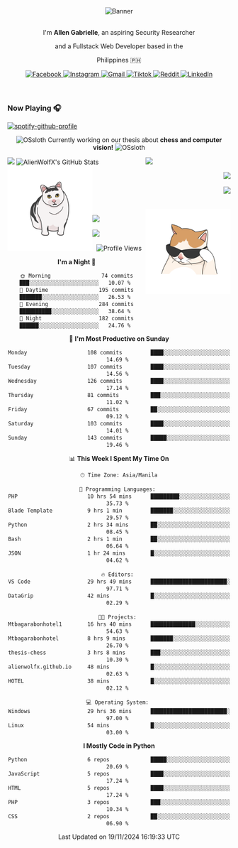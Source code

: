 <!-- AlienWolfX -->
<div align="center">
  <div>
    <!-- ME -->
    <img src="assets/banner.png" alt="Banner" />
    <div>
      <br />
      <p>I'm <b>Allen Gabrielle</b>, an aspiring Security Researcher</p>
      <p>and a Fullstack Web Developer based in the</p>
      <p>Philippines 🇵🇭</p>
    </div>
    <!-- Start Socials -->
    <div style="gap: 4px; align-items: center; margin-top: 10px">
      <a href="https://www.facebook.com/cruizallen">
        <img src="https://img.shields.io/badge/Facebook-blue?logo=facebook" alt="Facebook">
      </a>
      <a href="https://www.instagram.com/cruizallen">
        <img src="https://img.shields.io/badge/Instagram-purple?logo=instagram" alt="Instagram">
      </a>
      <a href="mailto:allengabrielle.cruiz@carsu.edu.ph">
        <img src="https://img.shields.io/badge/Gmail-white?logo=gmail" alt="Gmail">
      </a>
      <a href="https://www.tiktok.com/@cruizallen">
        <img src="https://img.shields.io/badge/Tiktok-black?logo=tiktok" alt="Tiktok">
      </a>
      <a href="https://www.reddit.com/user/AlienWolfX05">
        <img src="https://img.shields.io/badge/Reddit-white?logo=reddit" alt="Reddit">
      </a>
      <a href="https://www.linkedin.com/in/cruizallen">
        <img src="https://img.shields.io/badge/LinkedIn-blue?logo=linkedin" alt="LinkedIn">
      </a>
    </div>
    <!-- End Socials -->
  </div>
</div>

<br />
<br />

### Now Playing 🎧

<div align="left">

[![spotify-github-profile](https://spotify-github-profile.kittinanx.com/api/view?uid=eui8z7q3mzgrl6ogni10r05f6&cover_image=true&theme=novatorem&show_offline=true&background_color=121212&interchange=false&bar_color=53b14f&bar_color_cover=false)](https://spotify-github-profile.kittinanx.com/api/view?uid=eui8z7q3mzgrl6ogni10r05f6&redirect=true)

</div>

<div align="center">

![OSsloth](https://git.io/OSsloth) Currently working on our thesis about **chess and computer vision!** ![OSsloth](https://git.io/OSsloth)

</div>

<img width="38%" align="right" src="https://i.ibb.co/NsqfLfK/AC-Logo-1.png"/> 

<img width="50%" src="https://github-stats-alpha.vercel.app/api?username=AlienWolfX&cc=151515&tc=fff&ic=0a6da4&bc=151515" />

<img width="50%" src="https://github-readme-streak-stats.herokuapp.com/?user=AlienWolfX&theme=dark&hide_border=true" alt="AlienWolfX's GitHub Stats" />

<br />

<img align="left" width="38%" src="assets/confused.png" />

<div align="right" >

<a href="https://github.com/AlienWolfX/thesis-chess"><img width="50%" src="https://github-readme-stats.vercel.app/api/pin/?username=alienwolfx&repo=thesis-chess&title_color=fff&icon_color=f9f9f9&text_color=9f9f9f&bg_color=151515" /></a>

<a href="https://github.com/AlienWolfX/UZ801-USB_MODEM"><img width="50%" src="https://github-readme-stats.vercel.app/api/pin/?username=alienwolfx&repo=UZ801-USB_MODEM&title_color=fff&icon_color=f9f9f9&text_color=9f9f9f&bg_color=151515" /></a>

</div>

<br />

<img width="38%" align="right" src="assets/meow.png"/> 

<a href="https://github.com/AlienWolfX/HandsomeMod-UZ801"><img width="50%" src="https://github-readme-stats.vercel.app/api/pin/?username=alienwolfx&repo=HandsomeMod-UZ801&title_color=fff&icon_color=f9f9f9&text_color=9f9f9f&bg_color=151515" /></a>

<a href="https://github.com/AlienWolfX/HMUF02-V05-USB_MODEM"><img width="50%" src="https://github-readme-stats.vercel.app/api/pin/?username=alienwolfx&repo=HMUF02-V05-USB_MODEM&title_color=fff&icon_color=f9f9f9&text_color=9f9f9f&bg_color=151515" /></a>

<div align="center">

<!--START_SECTION:waka-->
![Profile Views](http://img.shields.io/badge/Profile%20Views-5-blue)

**I'm a Night 🦉** 

```text
🌞 Morning                74 commits          ███░░░░░░░░░░░░░░░░░░░░░░   10.07 % 
🌆 Daytime                195 commits         ███████░░░░░░░░░░░░░░░░░░   26.53 % 
🌃 Evening                284 commits         ██████████░░░░░░░░░░░░░░░   38.64 % 
🌙 Night                  182 commits         ██████░░░░░░░░░░░░░░░░░░░   24.76 % 
```
📅 **I'm Most Productive on Sunday** 

```text
Monday                   108 commits         ████░░░░░░░░░░░░░░░░░░░░░   14.69 % 
Tuesday                  107 commits         ████░░░░░░░░░░░░░░░░░░░░░   14.56 % 
Wednesday                126 commits         ████░░░░░░░░░░░░░░░░░░░░░   17.14 % 
Thursday                 81 commits          ███░░░░░░░░░░░░░░░░░░░░░░   11.02 % 
Friday                   67 commits          ██░░░░░░░░░░░░░░░░░░░░░░░   09.12 % 
Saturday                 103 commits         ████░░░░░░░░░░░░░░░░░░░░░   14.01 % 
Sunday                   143 commits         █████░░░░░░░░░░░░░░░░░░░░   19.46 % 
```


📊 **This Week I Spent My Time On** 

```text
🕑︎ Time Zone: Asia/Manila

💬 Programming Languages: 
PHP                      10 hrs 54 mins      █████████░░░░░░░░░░░░░░░░   35.73 % 
Blade Template           9 hrs 1 min         ███████░░░░░░░░░░░░░░░░░░   29.57 % 
Python                   2 hrs 34 mins       ██░░░░░░░░░░░░░░░░░░░░░░░   08.45 % 
Bash                     2 hrs 1 min         ██░░░░░░░░░░░░░░░░░░░░░░░   06.64 % 
JSON                     1 hr 24 mins        █░░░░░░░░░░░░░░░░░░░░░░░░   04.62 % 

🔥 Editors: 
VS Code                  29 hrs 49 mins      ████████████████████████░   97.71 % 
DataGrip                 42 mins             █░░░░░░░░░░░░░░░░░░░░░░░░   02.29 % 

🐱‍💻 Projects: 
Mtbagarabonhotel1        16 hrs 40 mins      ██████████████░░░░░░░░░░░   54.63 % 
Mtbagarabonhotel         8 hrs 9 mins        ███████░░░░░░░░░░░░░░░░░░   26.70 % 
thesis-chess             3 hrs 8 mins        ███░░░░░░░░░░░░░░░░░░░░░░   10.30 % 
alienwolfx.github.io     48 mins             █░░░░░░░░░░░░░░░░░░░░░░░░   02.63 % 
HOTEL                    38 mins             █░░░░░░░░░░░░░░░░░░░░░░░░   02.12 % 

💻 Operating System: 
Windows                  29 hrs 36 mins      ████████████████████████░   97.00 % 
Linux                    54 mins             █░░░░░░░░░░░░░░░░░░░░░░░░   03.00 % 
```

**I Mostly Code in Python** 

```text
Python                   6 repos             █████░░░░░░░░░░░░░░░░░░░░   20.69 % 
JavaScript               5 repos             ████░░░░░░░░░░░░░░░░░░░░░   17.24 % 
HTML                     5 repos             ████░░░░░░░░░░░░░░░░░░░░░   17.24 % 
PHP                      3 repos             ███░░░░░░░░░░░░░░░░░░░░░░   10.34 % 
CSS                      2 repos             ██░░░░░░░░░░░░░░░░░░░░░░░   06.90 % 
```




 Last Updated on 19/11/2024 16:19:33 UTC
<!--END_SECTION:waka-->

</div>
